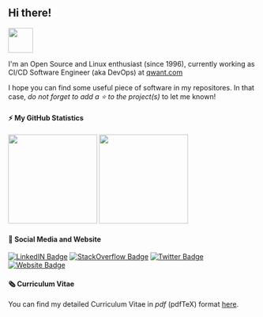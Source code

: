 ## Hi there!

<img src="https://github.com/TheDudeThatCode/TheDudeThatCode/blob/master/Assets/Hi.gif" height="50" width="50">
 
I'm an Open Source and Linux enthusiast (since 1996), currently working as CI/CD Software Engineer (aka DevOps) at [qwant.com](https://www.qwant.com)

I hope you can find some useful piece of software in my repositores.
In that case, _do not forget to add a :star: to the project(s)_ to let me known!

#### ⚡ My GitHub Statistics

<p>
<img height="180em" src="https://github-readme-stats.vercel.app/api?username=madrisan&show_icons=true&hide_border=true&theme=vue-dark" />

<!-- Most Used Languages -->
<img height="180em" src="https://github-readme-stats.vercel.app/api/top-langs/?username=madrisan&show_icons=true&hide_border=true&layout=compact&langs_count=8&theme=vue-dark"/>
</p>

#### 🔗 Social Media and Website

[cv]: https://github.com/madrisan/cv/blob/master/dmadrisan_cv_en.pdf
[experiences-plot]: https://github.com/madrisan/cv/blob/master/images/experiences.png "Job and Lifelong Learning History"
[![LinkedIN Badge](https://img.shields.io/badge/-LinkedIn-0e76a8?logo=Linkedin&logoColor=white)](https://www.linkedin.com/in/madrisan/)
[![StackOverflow Badge](https://img.shields.io/badge/-StackOverflow-0e76a8?logo=stackoverflow&logoColor=orange&color=white)](https://stackoverflow.com/users/5721620/davide-madrisan)
[![Twitter Badge](https://img.shields.io/badge/-Twitter-00acee?logo=Twitter&logoColor=white)](https://twitter.com/dmadrisan)
[![Website Badge](https://img.shields.io/badge/-Website-0e76a8?logo=html5&color=white)](https://madrisan.github.io/)


#### 🗞️ Curriculum Vitae

You can find my detailed Curriculum Vitae in _pdf_ (pdfTeX) format
[here](https://github.com/madrisan/cv/blob/master/dmadrisan_cv_en.pdf).
